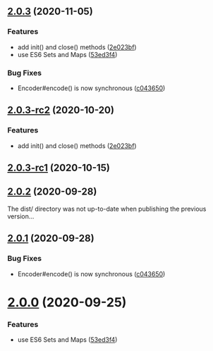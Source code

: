 ## [2.0.3](https://github.com/socketio/socket.io-adapter/compare/1.1.2...2.0.3) (2020-11-05)

### Features

* add init() and close() methods ([2e023bf](https://github.com/socketio/socket.io-adapter/commit/2e023bf2b651e543a34147fab19497fbdb8bdb72))
* use ES6 Sets and Maps ([53ed3f4](https://github.com/socketio/socket.io-adapter/commit/53ed3f4099c073546c66d911a95171adcefc524c))

### Bug Fixes

* Encoder#encode() is now synchronous ([c043650](https://github.com/socketio/socket.io-adapter/commit/c043650f1c6e58b20364383103314ddc733e4615))



## [2.0.3-rc2](https://github.com/socketio/socket.io-adapter/compare/2.0.3-rc1...2.0.3-rc2) (2020-10-20)


### Features

* add init() and close() methods ([2e023bf](https://github.com/socketio/socket.io-adapter/commit/2e023bf2b651e543a34147fab19497fbdb8bdb72))



## [2.0.3-rc1](https://github.com/socketio/socket.io-adapter/compare/2.0.2...2.0.3-rc1) (2020-10-15)



## [2.0.2](https://github.com/socketio/socket.io-adapter/compare/2.0.1...2.0.2) (2020-09-28)

The dist/ directory was not up-to-date when publishing the previous version...



## [2.0.1](https://github.com/socketio/socket.io-adapter/compare/2.0.0...2.0.1) (2020-09-28)


### Bug Fixes

* Encoder#encode() is now synchronous ([c043650](https://github.com/socketio/socket.io-adapter/commit/c043650f1c6e58b20364383103314ddc733e4615))



# [2.0.0](https://github.com/socketio/socket.io-adapter/compare/1.1.2...2.0.0) (2020-09-25)


### Features

* use ES6 Sets and Maps ([53ed3f4](https://github.com/socketio/socket.io-adapter/commit/53ed3f4099c073546c66d911a95171adcefc524c))
